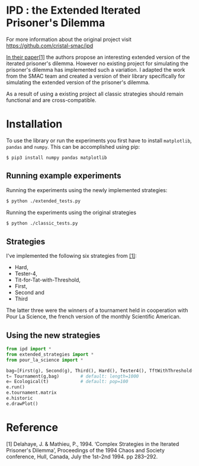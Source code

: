 # IPD : the Extended Iterated Prisoner's Dilemma
For more information about the original project visit https://github.com/cristal-smac/ipd

[In their paper[1]](#Reference) the authors propose an interesting extended version of the iterated prisoner's dilemma.
However no existing project for simulating the prisoner's dilemma has implemented such a variation.
I adapted the work from the SMAC team and created a version of their library specifically for simulating the extended version of the prisoner's dilemma.

As a result of using a existing project all classic strategies should remain functional and are cross-compatible.

# Installation
To use the library or run the experiments you first have to install ```matplotlib```, ```pandas``` and ```numpy```. This can be accomplished using pip:
```
$ pip3 install numpy pandas matplotlib
```

## Running example experiments
Running the experiments using the newly implemented strategies:
```bash
$ python ./extended_tests.py
```

Running the experiments using the original strategies
```bash
$ python ./classic_tests.py
```

## Strategies

I've implemented the following six strategies from [[1]](#Reference):
* Hard,
* Tester-4,
* Tit-for-Tat-with-Threshold,
* First,
* Second and
* Third

The latter three were the winners of a tournament held in cooperation with Pour La Science, the french version of the monthly Scientific American.

## Using the new strategies
```python
from ipd import *
from extended_strategies import *
from pour_la_science import *

bag=[First(g), Second(g), Third(), Hard(), Tester4(), TftWithThreshold(g)]
t= Tournament(g,bag)        # default: length=1000
e= Ecological(t)            # default: pop=100
e.run()
e.tournament.matrix
e.historic
e.drawPlot()
```

# Reference
[1] Delahaye, J. & Mathieu, P., 1994. ‘Complex Strategies in the Iterated Prisoner's Dilemma’, Proceedings of the 1994 Chaos and Society conference, Hull, Canada, July the 1st–2nd 1994. pp 283–292.
